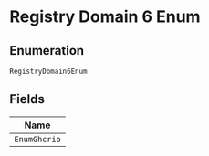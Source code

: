 
# Registry Domain 6 Enum

## Enumeration

`RegistryDomain6Enum`

## Fields

| Name |
|  --- |
| `EnumGhcrio` |

